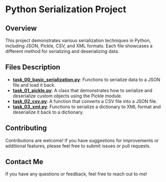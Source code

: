 # Python Serialization Project

## Overview
This project demonstrates various serialization techniques in Python, including JSON, Pickle, CSV, and XML formats. Each file showcases a different method for serializing and deserializing data.

## Files Description
- **[task_00_basic_serialization.py](./task_00_basic_serialization.py)**: Functions to serialize data to a JSON file and load it back.
- **[task_01_pickle.py](./task_01_pickle.py)**: A class that demonstrates how to serialize and deserialize custom objects using the Pickle module.
- **[task_02_csv.py](./task_02_csv.py)**: A function that converts a CSV file into a JSON file.
- **[task_03_xml.py](./task_03_xml.py)**: Functions to serialize a dictionary to XML format and deserialize it back to a dictionary.

## Contributing

Contributions are welcome! If you have suggestions for improvements or additional features, please feel free to submit issues or pull requests.

## Contact Me

If you have any questions or feedback, feel free to reach out to me!